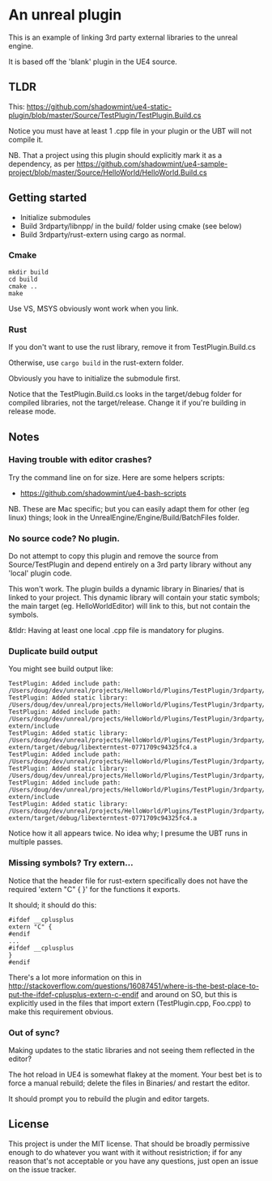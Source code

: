 # An unreal plugin

This is an example of linking 3rd party external libraries to the unreal engine.

It is based off the 'blank' plugin in the UE4 source.

## TLDR

This: https://github.com/shadowmint/ue4-static-plugin/blob/master/Source/TestPlugin/TestPlugin.Build.cs

Notice you must have at least 1 .cpp file in your plugin or the UBT will not compile it.

NB. That a project using this plugin should explicitly mark it as a dependency, as per https://github.com/shadowmint/ue4-sample-project/blob/master/Source/HelloWorld/HelloWorld.Build.cs

## Getting started

- Initialize submodules
- Build 3rdparty/libnpp/ in the build/ folder using cmake (see below)
- Build 3rdparty/rust-extern using cargo as normal.

### Cmake

    mkdir build
    cd build
    cmake ..
    make

Use VS, MSYS obviously wont work when you link.

### Rust

If you don't want to use the rust library, remove it from TestPlugin.Build.cs

Otherwise, use `cargo build` in the rust-extern folder.

Obviously you have to initialize the submodule first.

Notice that the TestPlugin.Build.cs looks in the target/debug folder for
compiled libraries, not the target/release. Change it if you're building in
release mode.

## Notes

### Having trouble with editor crashes?

Try the command line on for size. Here are some helpers scripts:

- https://github.com/shadowmint/ue4-bash-scripts

NB. These are Mac specific; but you can easily adapt them for other
(eg linux) things; look in the UnrealEngine/Engine/Build/BatchFiles
folder.

### No source code? No plugin.

Do not attempt to copy this plugin and remove the source from Source/TestPlugin
and depend entirely on a 3rd party library without any 'local' plugin code.

This won't work. The plugin builds a dynamic library in Binaries/ that is
linked to your project. This dynamic library will contain your static symbols;
the main target (eg. HelloWorldEditor) will link to this, but not contain the
symbols.

&tldr: Having at least one local .cpp file is mandatory for plugins.

### Duplicate build output

You might see build output like:

    TestPlugin: Added include path: /Users/doug/dev/unreal/projects/HelloWorld/Plugins/TestPlugin/3rdparty/libnpp/src
    TestPlugin: Added static library: /Users/doug/dev/unreal/projects/HelloWorld/Plugins/TestPlugin/3rdparty/libnpp/build/libnpp.a
    TestPlugin: Added include path: /Users/doug/dev/unreal/projects/HelloWorld/Plugins/TestPlugin/3rdparty/rust-extern/include
    TestPlugin: Added static library: /Users/doug/dev/unreal/projects/HelloWorld/Plugins/TestPlugin/3rdparty/rust-extern/target/debug/libexterntest-0771709c94325fc4.a
    TestPlugin: Added include path: /Users/doug/dev/unreal/projects/HelloWorld/Plugins/TestPlugin/3rdparty/libnpp/src
    TestPlugin: Added static library: /Users/doug/dev/unreal/projects/HelloWorld/Plugins/TestPlugin/3rdparty/libnpp/build/libnpp.a
    TestPlugin: Added include path: /Users/doug/dev/unreal/projects/HelloWorld/Plugins/TestPlugin/3rdparty/rust-extern/include
    TestPlugin: Added static library: /Users/doug/dev/unreal/projects/HelloWorld/Plugins/TestPlugin/3rdparty/rust-extern/target/debug/libexterntest-0771709c94325fc4.a

Notice how it all appears twice. No idea why; I presume the UBT runs in multiple passes.

### Missing symbols? Try extern...

Notice that the header file for rust-extern specifically does not have the required
'extern "C" { }' for the functions it exports.

It should; it should do this:

    #ifdef __cplusplus
    extern "C" {
    #endif
    ...
    #ifdef __cplusplus
    }
    #endif

There's a lot more information on this in http://stackoverflow.com/questions/16087451/where-is-the-best-place-to-put-the-ifdef-cplusplus-extern-c-endif
and around on SO, but this is explicitly used in the files that import extern (TestPlugin.cpp, Foo.cpp)
to make this requirement obvious.

### Out of sync?

Making updates to the static libraries and not seeing them reflected in the editor?

The hot reload in UE4 is somewhat flakey at the moment. Your best bet is to force a manual
rebuild; delete the files in Binaries/ and restart the editor.

It should prompt you to rebuild the plugin and editor targets.

## License

This project is under the MIT license. That should be broadly permissive enough
to do whatever you want with it without resistriction; if for any reason that's
not acceptable or you have any questions, just open an issue on the issue
tracker.
